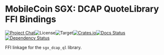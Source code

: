 # MobileCoin SGX: DCAP QuoteLibrary FFI Bindings

[![Project Chat][chat-image]][chat-link]<!--
-->![License][license-image]<!--
-->![Target][target-image]<!--
-->[![Crates.io][crate-image]][crate-link]<!--
-->[![Docs Status][docs-image]][docs-link]<!--
-->[![Dependency Status][deps-image]][deps-link]

FFI linkage for the `sgx_dcap_ql` library.

[chat-image]: https://img.shields.io/discord/844353360348971068?style=flat-square
[chat-link]: https://mobilecoin.chat
[license-image]: https://img.shields.io/crates/l/mc-sgx-dcap-ql-sys?style=flat-square
[target-image]: https://img.shields.io/badge/target-x86__64-blue?style=flat-square
[crate-image]: https://img.shields.io/crates/v/mc-sgx-dcap-ql-sys.svg?style=flat-square
[crate-link]: https://crates.io/crates/mc-sgx-dcap-ql-sys
[docs-image]: https://img.shields.io/docsrs/mc-sgx-dcap-ql-sys?style=flat-square
[docs-link]: https://docs.rs/crate/mc-sgx-dcap-ql-sys
[deps-image]: https://deps.rs/crate/mc-sgx-dcap-ql-sys/0.3.0/status.svg?style=flat-square
[deps-link]: https://deps.rs/crate/mc-sgx-dcap-ql-sys/0.3.0
